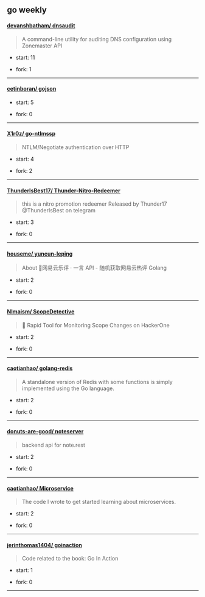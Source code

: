 ## go weekly

#### [devanshbatham/ dnsaudit](https://github.com/devanshbatham/dnsaudit)
>  A command-line utility for auditing DNS configuration using Zonemaster API
+ start: 11
+ fork: 1
---
#### [cetinboran/ gojson](https://github.com/cetinboran/gojson)
>  
+ start: 5
+ fork: 0
---
#### [X1r0z/ go-ntlmssp](https://github.com/X1r0z/go-ntlmssp)
>  NTLM/Negotiate authentication over HTTP
+ start: 4
+ fork: 2
---
#### [ThunderIsBest17/ Thunder-Nitro-Redeemer](https://github.com/ThunderIsBest17/Thunder-Nitro-Redeemer)
>  this is a nitro promotion redeemer  Released by Thunder17 @ThunderIsBest on telegram
+ start: 3
+ fork: 0
---
#### [houseme/ yuncun-leping](https://github.com/houseme/yuncun-leping)
>  About 🎵网易云乐评 · 一言 API - 随机获取网易云热评 Golang 
+ start: 2
+ fork: 0
---
#### [NImaism/ ScopeDetective](https://github.com/NImaism/ScopeDetective)
>  📡 Rapid Tool for Monitoring Scope Changes on HackerOne
+ start: 2
+ fork: 0
---
#### [caotianhao/ golang-redis](https://github.com/caotianhao/golang-redis)
>  A standalone version of Redis with some functions is simply implemented using the Go language.
+ start: 2
+ fork: 0
---
#### [donuts-are-good/ noteserver](https://github.com/donuts-are-good/noteserver)
>  backend api for note.rest
+ start: 2
+ fork: 0
---
#### [caotianhao/ Microservice](https://github.com/caotianhao/Microservice)
>  The code I wrote to get started learning about microservices.
+ start: 2
+ fork: 0
---
#### [jerinthomas1404/ goinaction](https://github.com/jerinthomas1404/goinaction)
>  Code related to the book: Go In Action
+ start: 1
+ fork: 0
---
